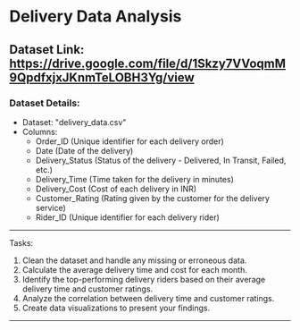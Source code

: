 # Delivery Data Analysis

Dataset Link: https://drive.google.com/file/d/1Skzy7VVoqmM9QpdfxjxJKnmTeLOBH3Yg/view
---

### Dataset Details:
- Dataset: "delivery_data.csv"
- Columns:
  - Order_ID (Unique identifier for each delivery order)
  - Date (Date of the delivery)
  - Delivery_Status (Status of the delivery - Delivered, In Transit, Failed, etc.)
  - Delivery_Time (Time taken for the delivery in minutes)
  - Delivery_Cost (Cost of each delivery in INR)
  - Customer_Rating (Rating given by the customer for the delivery service)
  - Rider_ID (Unique identifier for each delivery rider)
---

Tasks:
1. Clean the dataset and handle any missing or erroneous data.
2. Calculate the average delivery time and cost for each month.
3. Identify the top-performing delivery riders based on their average delivery time and customer ratings.
4. Analyze the correlation between delivery time and customer ratings.
5. Create data visualizations to present your findings.
---

